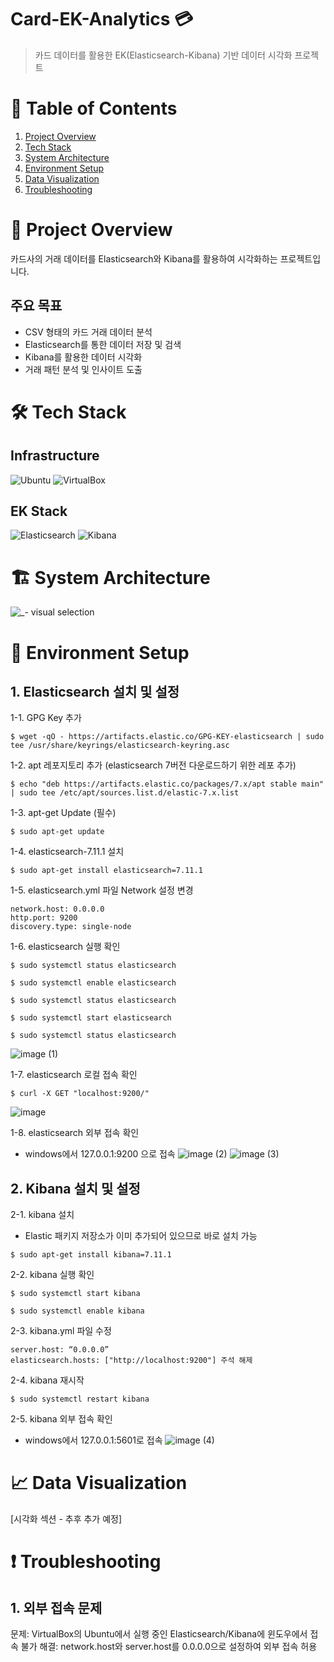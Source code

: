# Card-EK-Analytics 💳
> 카드 데이터를 활용한 EK(Elasticsearch-Kibana) 기반 데이터 시각화 프로젝트

# 📑 Table of Contents
1. [Project Overview](#-project-overview)
2. [Tech Stack](#-tech-stack)
3. [System Architecture](#-system-architecture)
4. [Environment Setup](#-environment-setup)
5. [Data Visualization](#-data-visualization)
6. [Troubleshooting](#-troubleshooting)

# 🎯 Project Overview
카드사의 거래 데이터를 Elasticsearch와 Kibana를 활용하여 시각화하는 프로젝트입니다.

## 주요 목표
- CSV 형태의 카드 거래 데이터 분석
- Elasticsearch를 통한 데이터 저장 및 검색
- Kibana를 활용한 데이터 시각화
- 거래 패턴 분석 및 인사이트 도출

# 🛠 Tech Stack
## Infrastructure
![Ubuntu](https://img.shields.io/badge/Ubuntu%2024.04%20LTS-E95420?style=for-the-badge&logo=ubuntu&logoColor=white)
![VirtualBox](https://img.shields.io/badge/VirtualBox-183A61?style=for-the-badge&logo=virtualbox&logoColor=white)

## EK Stack
![Elasticsearch](https://img.shields.io/badge/Elasticsearch%207.11.1-005571?style=for-the-badge&logo=elasticsearch&logoColor=white)
![Kibana](https://img.shields.io/badge/Kibana%207.11.1-005571?style=for-the-badge&logo=kibana&logoColor=white)

# 🏗 System Architecture
![_- visual selection](https://github.com/user-attachments/assets/76f59835-be1a-43a1-ba32-dc24b78ef82a)

# 🔧 Environment Setup
## 1. Elasticsearch 설치 및 설정
1-1. GPG Key 추가
```
$ wget -qO - https://artifacts.elastic.co/GPG-KEY-elasticsearch | sudo tee /usr/share/keyrings/elasticsearch-keyring.asc
```

1-2. apt 레포지토리 추가 (elasticsearch 7버전 다운로드하기 위한 레포 추가)
```
$ echo "deb https://artifacts.elastic.co/packages/7.x/apt stable main" | sudo tee /etc/apt/sources.list.d/elastic-7.x.list
```

1-3. apt-get Update (필수)
```
$ sudo apt-get update
```

1-4. elasticsearch-7.11.1 설치
```
$ sudo apt-get install elasticsearch=7.11.1
```

1-5. elasticsearch.yml 파일 Network 설정 변경
``` 
network.host: 0.0.0.0
http.port: 9200
discovery.type: single-node
```

1-6. elasticsearch 실행 확인
```
$ sudo systemctl status elasticsearch

$ sudo systemctl enable elasticsearch

$ sudo systemctl status elasticsearch

$ sudo systemctl start elasticsearch

$ sudo systemctl status elasticsearch
```
![image (1)](https://github.com/user-attachments/assets/58fcb9ab-0299-45c7-b145-90961d4da37b)

1-7. elasticsearch 로컬 접속 확인
```
$ curl -X GET "localhost:9200/"
```
![image](https://github.com/user-attachments/assets/16c45722-ef3c-4404-adb1-2ed805e1d92a)


1-8. elasticsearch 외부 접속 확인
- windows에서 127.0.0.1:9200 으로 접속
![image (2)](https://github.com/user-attachments/assets/3875c185-6f99-4cf5-834c-bd872b025217)
![image (3)](https://github.com/user-attachments/assets/bc0e5fe3-a4e4-4b5d-a95c-90323824b9ef)

## 2. Kibana 설치 및 설정

2-1. kibana 설치
- Elastic 패키지 저장소가 이미 추가되어 있으므로 바로 설치 가능
```
$ sudo apt-get install kibana=7.11.1
```

2-2. kibana 실행 확인
```
$ sudo systemctl start kibana

$ sudo systemctl enable kibana
```

2-3. kibana.yml 파일 수정
```
server.host: “0.0.0.0”
elasticsearch.hosts: ["http://localhost:9200"] 주석 해제
```

2-4. kibana 재시작
```
$ sudo systemctl restart kibana
```

2-5. kibana 외부 접속 확인
- windows에서 127.0.0.1:5601로 접속
![image (4)](https://github.com/user-attachments/assets/7b7d14a6-df99-4007-a734-b4e398c4fa6f)

# 📈 Data Visualization
[시각화 섹션 - 추후 추가 예정]

# ❗ Troubleshooting
## 1. 외부 접속 문제
문제: VirtualBox의 Ubuntu에서 실행 중인 Elasticsearch/Kibana에 윈도우에서 접속 불가
해결: network.host와 server.host를 0.0.0.0으로 설정하여 외부 접속 허용
